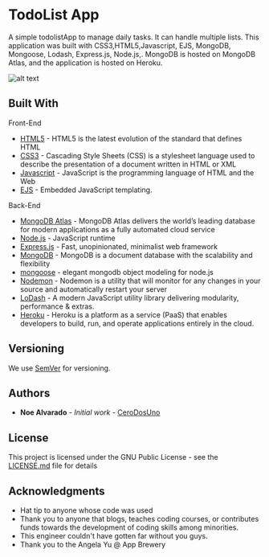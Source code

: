 # TodoList App

A simple todolistApp to manage daily tasks. It can handle multiple lists.
This application was built with CSS3,HTML5,Javascript, EJS, MongoDB, Mongoose, Lodash, Express.js, Node.js,.
MongoDB is hosted on MongoDB Atlas, and the application is hosted on Heroku.

![alt text](https://github.com/CeroDosUno/todolistapp/blob/master/WebView.png)

## Built With
Front-End
* [HTML5](https://developer.mozilla.org/en-US/docs/Web/Guide/HTML/HTML5) - HTML5 is the latest evolution of the standard that defines HTML
* [CSS3](https://developer.mozilla.org/en-US/docs/Web/CSS) - Cascading Style Sheets (CSS) is a stylesheet language used to describe the presentation of a document written in HTML or XML
* [Javascript](https://www.javascript.com/) - JavaScript is the programming language of HTML and the Web
* [EJS](https://ejs.co/) - Embedded JavaScript templating.


Back-End
* [MongoDB Atlas](https://www.mongodb.com/cloud/atlas) - MongoDB Atlas delivers the world’s leading database for modern applications as a fully automated cloud service
* [Node.js](https://nodejs.org/en/) - JavaScript runtime
* [Express.js](https://expressjs.com/) - Fast, unopinionated, minimalist web framework
* [MongoDB](https://www.mongodb.com/) - MongoDB is a document database with the scalability and flexibility
* [mongoose](https://mongoosejs.com/) - elegant mongodb object modeling for node.js
* [Nodemon](https://nodemon.io/) - Nodemon is a utility that will monitor for any changes in your source and automatically restart your server
* [LoDash](https://lodash.com/) - A modern JavaScript utility library delivering modularity, performance & extras.
* [Heroku](https://www.heroku.com/) - Heroku is a platform as a service (PaaS) that enables developers to build, run, and operate applications entirely in the cloud.

## Versioning

We use [SemVer](http://semver.org/) for versioning.

## Authors

* **Noe Alvarado** - *Initial work* - [CeroDosUno](https://github.com/CeroDosUno)

## License

This project is licensed under the GNU Public License - see the [LICENSE.md](LICENSE.md) file for details

## Acknowledgments

* Hat tip to anyone whose code was used
* Thank you to anyone that blogs, teaches coding courses, or contributes funds towards the development of coding skills among minorities.
* This engineer couldn't have gotten far without you guys.
* Thank you to the Angela Yu @ App Brewery

